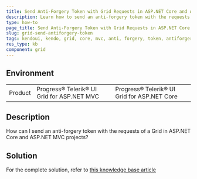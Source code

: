 ```yaml
---
title: Send Anti-Forgery Token with Grid Requests in ASP.NET Core and ASP.NET MVC Projects
description: Learn how to send an anti-forgery token with the requests of a Grid in ASP.NET Core and ASP.NET MVC projects.
type: how-to
page_title: Send Anti-Forgery Token with Grid Requests in ASP.NET Core and ASP.NET MVC Projects - Kendo UI for jQuery Data Grid
slug: grid-send-antiforgery-token
tags: kendoui, kendo, grid, core, mvc, anti, forgery, token, antiforgery, send, antiforgerytoken
res_type: kb
component: grid
---
```


## Environment

<table>
 <tr>
  <td>Product</td>
  <td>Progress® Telerik® UI Grid for ASP.NET MVC</td>
  <td>Progress® Telerik® UI Grid for ASP.NET Core</td>
 </tr>
</table>

## Description

How can I send an anti-forgery token with the requests of a Grid in ASP.NET Core and ASP.NET MVC projects?

## Solution

For the complete solution, refer to [this knowledge base article](https://docs.telerik.com/aspnet-core/knowledge-base/grid-send-antiforgery-token)

